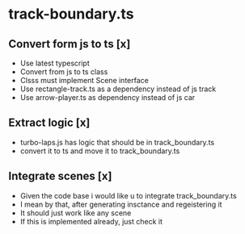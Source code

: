 # track-boundary.ts

## Convert form js to ts [x]

- Use latest typescript
- Convert from js to ts class
- Clsss must implement Scene interface
- Use rectangle-track.ts as a dependency instead of js track
- Use arrow-player.ts as dependency instead of js car

## Extract logic [x]

- turbo-laps.js has logic that should be in track_boundary.ts
- convert it to ts and move it to track_boundary.ts

## Integrate scenes [x]

- Given the code base i would like u to integrate track_boundary.ts
- I mean by that, after generating insctance and regeistering it
- It should just work like any scene
- If this is implemented already, just check it
